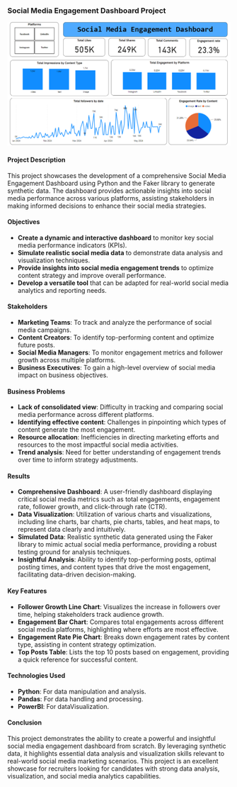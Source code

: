 ### Social Media Engagement Dashboard Project
![Social Media Engagement Dashboard](scn.png)

#### Project Description

This project showcases the development of a comprehensive Social Media Engagement Dashboard using Python and the Faker library to generate synthetic data. The dashboard provides actionable insights into social media performance across various platforms, assisting stakeholders in making informed decisions to enhance their social media strategies.

#### Objectives
- **Create a dynamic and interactive dashboard** to monitor key social media performance indicators (KPIs).
- **Simulate realistic social media data** to demonstrate data analysis and visualization techniques.
- **Provide insights into social media engagement trends** to optimize content strategy and improve overall performance.
- **Develop a versatile tool** that can be adapted for real-world social media analytics and reporting needs.

#### Stakeholders
- **Marketing Teams**: To track and analyze the performance of social media campaigns.
- **Content Creators**: To identify top-performing content and optimize future posts.
- **Social Media Managers**: To monitor engagement metrics and follower growth across multiple platforms.
- **Business Executives**: To gain a high-level overview of social media impact on business objectives.

#### Business Problems
- **Lack of consolidated view**: Difficulty in tracking and comparing social media performance across different platforms.
- **Identifying effective content**: Challenges in pinpointing which types of content generate the most engagement.
- **Resource allocation**: Inefficiencies in directing marketing efforts and resources to the most impactful social media activities.
- **Trend analysis**: Need for better understanding of engagement trends over time to inform strategy adjustments.

#### Results
- **Comprehensive Dashboard**: A user-friendly dashboard displaying critical social media metrics such as total engagements, engagement rate, follower growth, and click-through rate (CTR).
- **Data Visualization**: Utilization of various charts and visualizations, including line charts, bar charts, pie charts, tables, and heat maps, to represent data clearly and intuitively.
- **Simulated Data**: Realistic synthetic data generated using the Faker library to mimic actual social media performance, providing a robust testing ground for analysis techniques.
- **Insightful Analysis**: Ability to identify top-performing posts, optimal posting times, and content types that drive the most engagement, facilitating data-driven decision-making.

#### Key Features
- **Follower Growth Line Chart**: Visualizes the increase in followers over time, helping stakeholders track audience growth.
- **Engagement Bar Chart**: Compares total engagements across different social media platforms, highlighting where efforts are most effective.
- **Engagement Rate Pie Chart**: Breaks down engagement rates by content type, assisting in content strategy optimization.
- **Top Posts Table**: Lists the top 10 posts based on engagement, providing a quick reference for successful content.


#### Technologies Used
- **Python**: For data manipulation and analysis.
- **Pandas**: For data handling and processing.
- **PowerBI**: For dataVisualization.


#### Conclusion
This project demonstrates the ability to create a powerful and insightful social media engagement dashboard from scratch. By leveraging synthetic data, it highlights essential data analysis and visualization skills relevant to real-world social media marketing scenarios. This project is an excellent showcase for recruiters looking for candidates with strong data analysis, visualization, and social media analytics capabilities.
